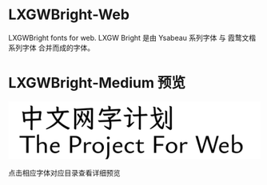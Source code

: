 # LXGWBright-Web
 LXGWBright fonts for web. LXGW Bright 是由 Ysabeau 系列字体 与 霞鹜文楷系列字体 合并而成的字体。

# LXGWBright-Medium 预览

![LXGWBright-Medium](./LXGWBright-Medium/preview.svg)

点击相应字体对应目录查看详细预览